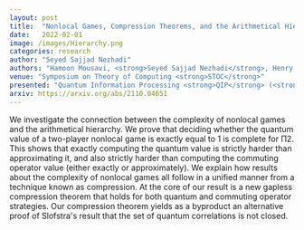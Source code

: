 ```yaml
---
layout: post
title:  "Nonlocal Games, Compression Theorems, and the Arithmetical Hierarchy"
date:   2022-02-01
image: /images/Hierarchy.png
categories: research
author: "Seyed Sajjad Nezhadi"
authors: "Hamoon Mousavi, <strong>Seyed Sajjad Nezhadi</strong>, Henry Yuen"
venue: "Symposium on Theory of Computing <strong>STOC</strong>"
presented: "Quantum Information Processing <strong>QIP</strong> (<strong>Plenary talk</strong>)"
arxiv: https://arxiv.org/abs/2110.04651
---
```

We investigate the connection between the complexity of nonlocal games and the arithmetical hierarchy. We prove that deciding whether the quantum value of a two-player nonlocal game is exactly equal to 1 is complete for Π2. This shows that exactly computing the quantum value is strictly harder than approximating it, and also strictly harder than computing the commuting operator value (either exactly or approximately). We explain how results about the complexity of nonlocal games all follow in a unified manner from a technique known as compression. At the core of our result is a new gapless compression theorem that holds for both quantum and commuting operator strategies. Our compression theorem yields as a byproduct an alternative proof of Slofstra's result that the set of quantum correlations is not closed.